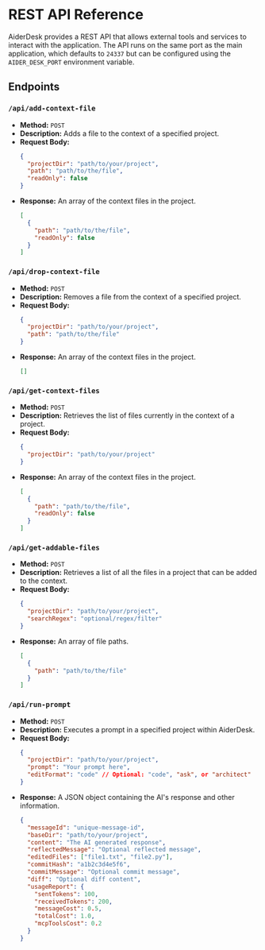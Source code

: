 # REST API Reference

AiderDesk provides a REST API that allows external tools and services to interact with the application. The API runs on the same port as the main application, which defaults to `24337` but can be configured using the `AIDER_DESK_PORT` environment variable.

## Endpoints

### `/api/add-context-file`

-   **Method:** `POST`
-   **Description:** Adds a file to the context of a specified project.
-   **Request Body:**
    ```json
    {
      "projectDir": "path/to/your/project",
      "path": "path/to/the/file",
      "readOnly": false
    }
    ```
-   **Response:** An array of the context files in the project.
    ```json
    [
      {
        "path": "path/to/the/file",
        "readOnly": false
      }
    ]
    ```

### `/api/drop-context-file`

-   **Method:** `POST`
-   **Description:** Removes a file from the context of a specified project.
-   **Request Body:**
    ```json
    {
      "projectDir": "path/to/your/project",
      "path": "path/to/the/file"
    }
    ```
-   **Response:** An array of the context files in the project.
    ```json
    []
    ```

### `/api/get-context-files`

-   **Method:** `POST`
-   **Description:** Retrieves the list of files currently in the context of a project.
-   **Request Body:**
    ```json
    {
      "projectDir": "path/to/your/project"
    }
    ```
-   **Response:** An array of the context files in the project.
    ```json
    [
      {
        "path": "path/to/the/file",
        "readOnly": false
      }
    ]
    ```

### `/api/get-addable-files`

-   **Method:** `POST`
-   **Description:** Retrieves a list of all the files in a project that can be added to the context.
-   **Request Body:**
    ```json
    {
      "projectDir": "path/to/your/project",
      "searchRegex": "optional/regex/filter"
    }
    ```
-   **Response:** An array of file paths.
    ```json
    [
      {
        "path": "path/to/the/file"
      }
    ]
    ```

### `/api/run-prompt`

-   **Method:** `POST`
-   **Description:** Executes a prompt in a specified project within AiderDesk.
-   **Request Body:**
    ```json
    {
      "projectDir": "path/to/your/project",
      "prompt": "Your prompt here",
      "editFormat": "code" // Optional: "code", "ask", or "architect"
    }
    ```
-   **Response:** A JSON object containing the AI's response and other information.
    ```json
    {
      "messageId": "unique-message-id",
      "baseDir": "path/to/your/project",
      "content": "The AI generated response",
      "reflectedMessage": "Optional reflected message",
      "editedFiles": ["file1.txt", "file2.py"],
      "commitHash": "a1b2c3d4e5f6",
      "commitMessage": "Optional commit message",
      "diff": "Optional diff content",
      "usageReport": {
        "sentTokens": 100,
        "receivedTokens": 200,
        "messageCost": 0.5,
        "totalCost": 1.0,
        "mcpToolsCost": 0.2
      }
    }
    ```
